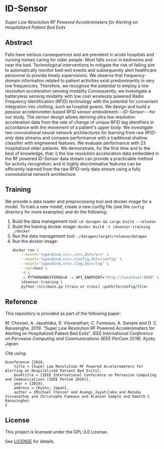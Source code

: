 # ID-Sensor

_Super Low Resolution RF Powered Accelerometers for Alerting on Hospitalized Patient Bed Exits_

## Abstract

Falls have serious consequences and are prevalent in acute hospitals and nursing homes caring for older people. Most falls occur in bedrooms and near the bed. Technological interventions to mitigate the risk of falling aim to automatically monitor bed-exit events and subsequently alert healthcare personnel to provide timely supervisions. We observe that frequency-domain information related to patient activities exist predominantly in very low frequencies.
Therefore, we recognise the potential to employ a low resolution acceleration sensing modality
Consequently, we investigate a batteryless sensing modality with low cost wirelessly powered Radio Frequency Identification (RFID) technology with the potential for convenient integration into _clothing_, such as hospital gowns. We design and build a _passive_ accelerometer-based RFID sensor embodiment---_ID-Sensor_---for our study. The sensor design allows deriving ultra low resolution acceleration data  from the rate of change of unique RFID tag identifiers in accordance  with the movement of a patient's upper body. We investigate two convolutional neural network architectures for learning from raw _RFID-only_ data streams and compare performance with a traditional shallow classifier with engineered features. We evaluate performance with 23 hospitalized older patients.
We demonstrate, for the first time and to the best of knowledge, that: i) the low resolution acceleration data embedded in the RF powered _ID-Sensor_ data stream can provide a practicable method for activity recognition; and ii) highly discriminative features can be efficiently learned from the raw RFID-_only_ data stream using a fully convolutional network architecture.

## Training

We provide a data loader and preprocessing tool and docker image for a model. To train a new model, create a new config file (see the `config` directory for more examples) and do the following:

1. Build the data management tool: `cd datagen && cargo build --release`
2. Build the training docker image: `docker build -t idsensor-training ./docker`
3. Run the data management tool: `./datagen/target/release/datagen`
3. Run the docker image:
    ```bash
    docker run \
        --mount='type=bind,src=./src,dst=/src' \
        --mount='type=bind,src=./config,dst=/config' \
        --mount='type=bind,src=./log,dst=/log' \
        --net=host \
        -d \
        -e PYTHONUNBUFFERED=0 -e API_ENDPOINT="http://localhost:8000" \
        idsensor-training \
        python /src/main.py [train or cross] <path/to/config/file>
    ```

## Reference

This repository is provided as part of the following paper:

M. Chesser, A. Jayatilaka, R. Visvanathan, C. Fumeaux, A. Sample and D. C. Ranasinghe. 2019. "Super Low Resolution RF Powered Accelerometers for Alerting on Hospitalized Patient Bed Exits". *IEEE International Conference on Pervasive Computing and Communications (IEEE PerCom 2019). Kyoto, Japan.*

Cite using:

```
@conference {2019,
    title = {Super Low Resolution RF Powered Accelerometers for Alerting on Hospitalized Patient Bed Exits},
    booktitle = {IEEE International Conference on Pervasive Computing and Communications (IEEE PerCom 2019)},
    year = {2019},
    address = {Kyoto, Japan},
    author = {Michael Chesser and Asangi Jayatilaka and Renuka Visvanathan and Christophe Fumeaux and Alanson Sample and Damith C Ranasinghe}
}
```

## License

This project is licensed under the GPL-3.0 License.

See [LICENSE](./LICENSE) for details.
